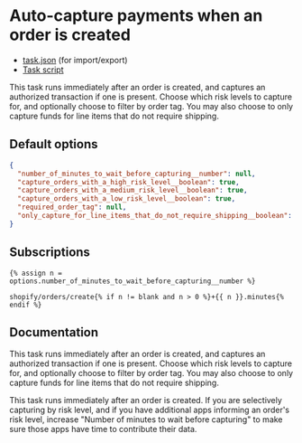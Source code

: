 # Auto-capture payments when an order is created

* [task.json](../../tasks/auto-capture-payments-when-an-order-is-created.json) (for import/export)
* [Task script](./script.liquid)

This task runs immediately after an order is created, and captures an authorized transaction if one is present. Choose which risk levels to capture for, and optionally choose to filter by order tag. You may also choose to only capture funds for line items that do not require shipping.

## Default options

```json
{
  "number_of_minutes_to_wait_before_capturing__number": null,
  "capture_orders_with_a_high_risk_level__boolean": true,
  "capture_orders_with_a_medium_risk_level__boolean": true,
  "capture_orders_with_a_low_risk_level__boolean": true,
  "required_order_tag": null,
  "only_capture_for_line_items_that_do_not_require_shipping__boolean": false
}
```

## Subscriptions

```liquid
{% assign n = options.number_of_minutes_to_wait_before_capturing__number %}

shopify/orders/create{% if n != blank and n > 0 %}+{{ n }}.minutes{% endif %}
```

## Documentation

This task runs immediately after an order is created, and captures an authorized transaction if one is present. Choose which risk levels to capture for, and optionally choose to filter by order tag. You may also choose to only capture funds for line items that do not require shipping.

This task runs immediately after an order is created. If you are selectively capturing by risk level, and if you have additional apps informing an order's risk level, increase "Number of minutes to wait before capturing" to make sure those apps have time to contribute their data.
